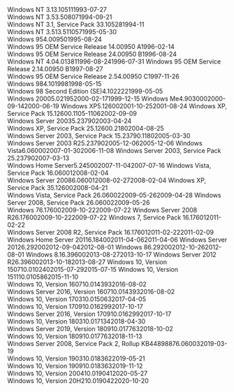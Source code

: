 <tr><td>Windows NT 3.1</td><td>3.10</td><td>511</td><td>1993-07-27</td><td>
<br /></td></tr>
<tr><td>Windows NT 3.5</td><td>3.50</td><td>807</td><td>1994-09-21</td><td>
<br /></td></tr>
<tr><td>Windows NT 3.1, Service Pack 3</td><td>3.10</td><td>528</td><td>1994-11</td><td>
<br /></td></tr>
<tr><td>Windows NT 3.51</td><td>3.51</td><td>1057</td><td>1995-05-30</td><td>
<br /></td></tr>
<tr><td>Windows 95</td><td>4.00</td><td>950</td><td>1995-08-24</td><td>
<br /></td></tr>
<tr><td>Windows 95 OEM Service Release 1</td><td>4.00</td><td>950 A</td><td>1996-02-14</td><td>
<br /></td></tr>
<tr><td>Windows 95 OEM Service Release 2</td><td>4.00</td><td>950 B</td><td>1996-08-24</td><td>
<br /></td></tr>
<tr><td>Windows NT 4.0</td><td>4.0</td><td>1381</td><td>1996-08-24</td><td>1996-07-31
</td></tr>
<tr><td>Windows 95 OEM Service Release 2.1</td><td>4.00</td><td>950 B</td><td>1997-08-27</td><td>
<br /></td></tr>
<tr><td>Windows 95 OEM Service Release 2.5</td><td>4.00</td><td>950 C</td><td>1997-11-26</td><td>
<br /></td></tr>
<tr><td>Windows 98</td><td>4.10</td><td>1998</td><td>1998-05-15</td><td>
<br /></td></tr>
<tr><td>Windows 98 Second Edition (SE)</td><td>4.10</td><td>2222</td><td>1999-05-05</td><td>
<br /></td></tr>
<tr><td>Windows 2000</td><td>5.0</td><td>2195</td><td>2000-02-17</td><td>1999-12-15
</td></tr>
<tr><td>Windows Me</td><td>4.90</td><td>3000</td><td>2000-09-14</td><td>2000-06-19
</td></tr>
<tr><td>Windows XP</td><td>5.1</td><td>2600</td><td>2001-10-25</td><td>2001-08-24
</td></tr>
<tr><td>Windows XP, Service Pack 1</td><td>5.1</td><td>2600.1105-1106</td><td>2002-09-09</td><td>
<br /></td></tr>
<tr><td>Windows Server 2003</td><td>5.2</td><td>3790</td><td>2003-04-24</td><td>
<br /></td></tr>
<tr><td>Windows XP, Service Pack 2</td><td>5.1</td><td>2600.2180</td><td>2004-08-25</td><td>
<br /></td></tr>
<tr><td>Windows Server 2003, Service Pack 1</td><td>5.2</td><td>3790.1180</td><td>2005-03-30</td><td>
<br /></td></tr>
<tr><td>Windows Server 2003 R2</td><td>5.2</td><td>3790</td><td>2005-12-06</td><td>2005-12-06
</td></tr>
<tr><td>Windows Vista</td><td>6.0</td><td>6000</td><td>2007-01-30</td><td>2006-11-08
</td></tr>
<tr><td>Windows Server 2003, Service Pack 2</td><td>5.2</td><td>3790</td><td>2007-03-13</td><td>
<br /></td></tr>
<tr><td>Windows Home Server</td><td>5.2</td><td>4500</td><td>2007-11-04</td><td>2007-07-16
</td></tr>
<tr><td>Windows Vista, Service Pack 1</td><td>6.0</td><td>6001</td><td>2008-02-04</td><td>
<br /></td></tr>
<tr><td>Windows Server 2008</td><td>6.0</td><td>6001</td><td>2008-02-27</td><td>2008-02-04
</td></tr>
<tr><td>Windows XP, Service Pack 3</td><td>5.1</td><td>2600</td><td>2008-04-21</td><td>
<br /></td></tr>
<tr><td>Windows Vista, Service Pack 2</td><td>6.0</td><td>6002</td><td>2009-05-26</td><td>2009-04-28
</td></tr>
<tr><td>Windows Server 2008, Service Pack 2</td><td>6.0</td><td>6002</td><td>2009-05-26</td><td>
<br /></td></tr>
<tr><td>Windows 7</td><td>6.1</td><td>7600</td><td>2009-10-22</td><td>2009-07-22
</td></tr>
<tr><td>Windows Server 2008 R2</td><td>6.1</td><td>7600</td><td>2009-10-22</td><td>2009-07-22
</td></tr>
<tr><td>Windows 7, Service Pack 1</td><td>6.1</td><td>7601</td><td>2011-02-22</td><td>
<br /></td></tr>
<tr><td>Windows Server 2008 R2, Service Pack 1</td><td>6.1</td><td>7601</td><td>2011-02-22</td><td>2011-02-09
</td></tr>
<tr><td>Windows Home Server 2011</td><td>6.1</td><td>8400</td><td>2011-04-06</td><td>2011-04-06
</td></tr>
<tr><td>Windows Server 2012</td><td>6.2</td><td>9200</td><td>2012-09-04</td><td>2012-08-01
</td></tr>
<tr><td>Windows 8</td><td>6.2</td><td>9200</td><td>2012-10-26</td><td>2012-08-01
</td></tr>
<tr><td>Windows 8.1</td><td>6.3</td><td>9600</td><td>2013-08-27</td><td>2013-10-17
</td></tr>
<tr><td>Windows Server 2012 R2</td><td>6.3</td><td>9600</td><td>2013-10-18</td><td>2013-08-27
</td></tr>
<tr><td>Windows 10, Version 1507</td><td>10.0</td><td>10240</td><td>2015-07-29</td><td>2015-07-15
</td></tr>
<tr><td>Windows 10, Version 1511</td><td>10.0</td><td>10586</td><td>2015-11-10</td><td>
<br /></td></tr>
<tr><td>Windows 10, Version 1607</td><td>10.0</td><td>14393</td><td>2016-08-02</td><td>
<br /></td></tr>
<tr><td>Windows Server 2016, Version 1607</td><td>10.0</td><td>14393</td><td>2016-08-02</td><td>
<br /></td></tr>
<tr><td>Windows 10, Version 1703</td><td>10.0</td><td>15063</td><td>2017-04-05</td><td>
<br /></td></tr>
<tr><td>Windows 10, Version 1709</td><td>10.0</td><td>16299</td><td>2017-10-17</td><td>
<br /></td></tr>
<tr><td>Windows Server 2016, Version 1709</td><td>10.0</td><td>16299</td><td>2017-10-17</td><td>
<br /></td></tr>
<tr><td>Windows 10, Version 1803</td><td>10.0</td><td>17134</td><td>2018-04-30</td><td>
<br /></td></tr>
<tr><td>Windows Server 2019, Version 1809</td><td>10.0</td><td>17763</td><td>2018-10-02</td><td>
<br /></td></tr>
<tr><td>Windows 10, Version 1809</td><td>10.0</td><td>17763</td><td>2018-11-13</td><td>
<br /></td></tr>
<tr><td>Windows Server 2008, Service Pack 2, Rollup KB4489887</td><td>6.0</td><td>6003</td><td>2019-03-19</td><td>
<br /></td></tr>
<tr><td>Windows 10, Version 1903</td><td>10.0</td><td>18362</td><td>2019-05-21</td><td>
<br /></td></tr>
<tr><td>Windows 10, Version 1909</td><td>10.0</td><td>18363</td><td>2019-11-12</td><td>
<br /></td></tr>
<tr><td>Windows 10, Version 2004</td><td>10.0</td><td>19041</td><td>2020-05-27</td><td>
<br /></td></tr>
<tr><td>Windows 10, Version 20H2</td><td>10.0</td><td>19042</td><td>2020-10-20</td><td>
